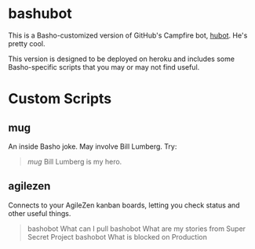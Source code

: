 # bashubot

This is a Basho-customized version of GitHub's Campfire bot,
[hubot](https://github.com/github/hubot).  He's pretty cool.

This version is designed to be deployed on heroku and includes some
Basho-specific scripts that you may or may not find useful.

# Custom Scripts

## mug

An inside Basho joke. May involve Bill Lumberg. Try:

> *mug*
> Bill Lumberg is my hero.

## agilezen

Connects to your AgileZen kanban boards, letting you check status and
other useful things.

> bashobot What can I pull
> bashobot What are my stories from Super Secret Project
> bashobot What is blocked on Production
